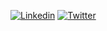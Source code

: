 [![Linkedin](https://img.shields.io/badge/linkedin-%230077B5.svg?&style=for-the-badge&logo=linkedin&logoColor=white)][Linkedin]
[![Twitter](https://img.shields.io/badge/twitter-%231DA1F2.svg?&style=for-the-badge&logo=twitter&logoColor=white)][Twitter]

<!--
**Kamuno/Kamuno** is a ✨ _special_ ✨ repository because its `README.md` (this file) appears on your GitHub profile.

Here are some ideas to get you started:

- 🔭 I’m currently working on ...
- 🌱 I’m currently learning ...
- 👯 I’m looking to collaborate on ...
- 🤔 I’m looking for help with ...
- 💬 Ask me about ...
- 📫 How to reach me: ...
- 😄 Pronouns: ...
- ⚡ Fun fact: ...
-->

[Linkedin]: https://www.linkedin.com/in/christopher-beckmann-0414601b4/
[Twitter]: https://twitter.com/chrisbeckm
